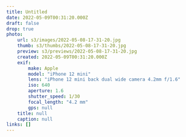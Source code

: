 ```yaml
---
title: Untitled
date: 2022-05-09T00:31:20.000Z
draft: false
drop: true
photo:
    url: s3/images/2022-05-08-17-31-20.jpg
    thumb: s3/thumbs/2022-05-08-17-31-20.jpg
    preview: s3/previews/2022-05-08-17-31-20.jpg
    created: 2022-05-09T00:31:20.000Z
    exif:
        make: Apple
        model: "iPhone 12 mini"
        lens: "iPhone 12 mini back dual wide camera 4.2mm f/1.6"
        iso: 640
        aperture: 1.6
        shutter_speed: 1/30
        focal_length: "4.2 mm"
        gps: null
    title: null
    caption: null
links: []
---
```

